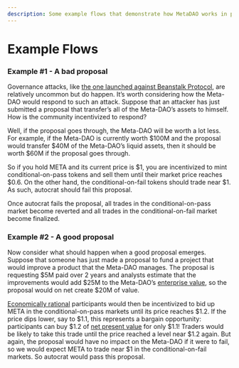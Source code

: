 ```yaml
---
description: Some example flows that demonstrate how MetaDAO works in practice
---
```


# Example Flows

### Example #1 - A bad proposal <a href="#example-1---a-bad-proposal" id="example-1---a-bad-proposal"></a>

Governance attacks, like [the one launched against Beanstalk Protocol](https://medium.com/immunefi/hack-analysis-beanstalk-governance-attack-april-2022-f42788fc821e), are relatively uncommon but do happen. It’s worth considering how the Meta-DAO would respond to such an attack. Suppose that an attacker has just submitted a proposal that transfer’s all of the Meta-DAO’s assets to himself. How is the community incentivized to respond?

Well, if the proposal goes through, the Meta-DAO will be worth a lot less. For example, if the Meta-DAO is currently worth $100M and the proposal would transfer $40M of the Meta-DAO’s liquid assets, then it should be worth $60M if the proposal goes through.

So if you hold META and its current price is $1, you are incentivized to mint conditional-on-pass tokens and sell them until their market price reaches $0.6. On the other hand, the conditional-on-fail tokens should trade near $1. As such, autocrat should fail this proposal.

Once autocrat fails the proposal, all trades in the conditional-on-pass market become reverted and all trades in the conditional-on-fail market become finalized.

### &#x20;Example #2 - A good proposal <a href="#example-2---a-good-proposal" id="example-2---a-good-proposal"></a>

Now consider what should happen when a good proposal emerges. Suppose that someone has just made a proposal to fund a project that would improve a product that the Meta-DAO manages. The proposal is requesting $5M paid over 2 years and analysts estimate that the improvements would add $25M to the Meta-DAO’s [enterprise value](https://en.wikipedia.org/wiki/Enterprise\_value), so the proposal would on net create $20M of value.

[Economically rational](https://www.britannica.com/money/topic/economic-rationality) participants would then be incentivized to bid up META in the conditional-on-pass markets until its price reaches $1.2. If the price dips lower, say to $1.1, this represents a bargain opportunity: participants can buy $1.2 of [net present value](https://en.wikipedia.org/wiki/Net\_present\_value) for only $1.1! Traders would be likely to take this trade until the price reached a level near $1.2 again. But again, the proposal would have no impact on the Meta-DAO if it were to fail, so we would expect META to trade near $1 in the conditional-on-fail markets. So autocrat would pass this proposal.
